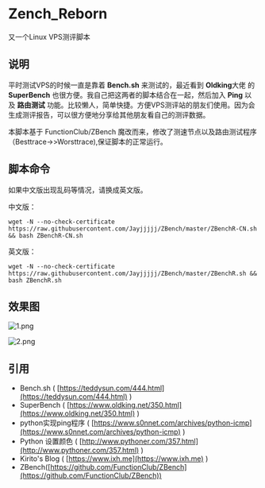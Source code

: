 # Zench_Reborn

又一个Linux VPS测评脚本

## 说明

平时测试VPS的时候一直是靠着 **Bench.sh** 来测试的，最近看到 **Oldking**大佬 的 **SuperBench** 也很方便。我自己把这两者的脚本结合在一起，然后加入 **Ping** 以及 **路由测试** 功能。比较懒人，简单快捷。方便VPS测评站的朋友们使用。因为会生成测评报告，可以很方便地分享给其他朋友看自己的测评数据。

本脚本基于 FunctionClub/ZBench 魔改而来，修改了测速节点以及路由测试程序（Besttrace->>Worsttrace),保证脚本的正常运行。
## 脚本命令

如果中文版出现乱码等情况，请换成英文版。

中文版：

    wget -N --no-check-certificate https://raw.githubusercontent.com/Jayjjjjj/ZBench/master/ZBenchR-CN.sh && bash ZBenchR-CN.sh
    
英文版：

    wget -N --no-check-certificate https://raw.githubusercontent.com/Jayjjjjj/ZBench/master/ZBenchR.sh && bash ZBenchR.sh
    
## 效果图

![1.png](1.png)


![2.png](2.png)

## 引用

* Bench.sh ( [https://teddysun.com/444.html](https://teddysun.com/444.html) )
* SuperBench ( [https://www.oldking.net/350.html](https://www.oldking.net/350.html) )
* python实现ping程序 ( [https://www.s0nnet.com/archives/python-icmp](https://www.s0nnet.com/archives/python-icmp) )
* Python 设置颜色 ( [http://www.pythoner.com/357.html](http://www.pythoner.com/357.html) )
* Kirito's Blog ( [https://www.ixh.me](https://www.ixh.me) )
* ZBench([https://github.com/FunctionClub/ZBench](https://github.com/FunctionClub/ZBench))
